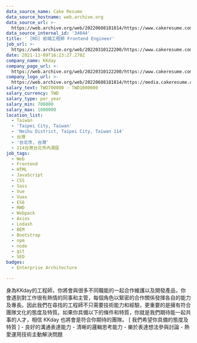 ```yaml
---
data_source_name: Cake Resume
data_source_hostname: web.archive.org
data_source_url: >-
  https://web.archive.org/web/20220608181814/https://www.cakeresume.com/jobs/categories/it?locale=zh-CN
data_source_internal_id: '34044'
title: ' [RD] 前端工程師 Frontend Engineer'
job_url: >-
  https://web.archive.org/web/20220310122200/https://www.cakeresume.com/companies/kkday/jobs/junior-frontend-engineer
date: 2021-11-09T16:23:27.278Z
company_name: KKday
company_page_url: >-
  https://web.archive.org/web/20220310122200/https://www.cakeresume.com/companies/kkday
company_logo_url: >-
  https://web.archive.org/web/20220608181814/https://media.cakeresume.com/image/upload/s--kIBiqk6d--/c_pad,fl_png8,h_200,w_200/v1619151728/rmlcovyo29rcz7szef1i.png
salary_text: TWD700000 - TWD1000000
salary_currency: TWD
salary_type: per_year
salary_min: 700000
salary_max: 1000000
location_list:
  - Taiwan
  - 'Taipei City, Taiwan'
  - 'Neihu District, Taipei City, Taiwan 114'
  - 台灣
  - '台北市, 台灣'
  - 114台灣台北市內湖區
job_tags:
  - Web
  - Frontend
  - HTML
  - JavaScript
  - CSS
  - Sass
  - Vue
  - Vuex
  - ES6
  - RWD
  - Webpack
  - Axios
  - Lodash
  - BEM
  - Bootstrap
  - npm
  - node
  - git
  - SEO
badges:
  - Enterprise Architecture

---
```


身為KKday的工程師，你將會與很多不同職能的一起合作維護以及開發產品，你會遇到對工作很有熱情的同事和主管，每個角色以緊密的合作關係發揮各自的能力及專長。因此我們在尋找的工程師不只需要技術能力和經驗，更重要的是擁有符合團隊文化的態度及特質。如果你具備以下的條件和特質，你就是我們期待能一起共事的人才，相信 KKday 也將會是符合你期待的團隊。 [ 我們希望你具備的態度及特質 ] - 良好的溝通表達能力 - 清晰的邏輯思考能力 - 樂於表達想法參與討論 - 熱愛運用技術主動解決問題